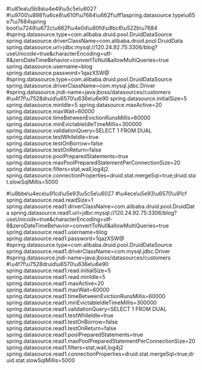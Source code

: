 #\u81ea\u5b9a\u4e49\u5c5e\u6027
#\u9700\u8981\u6ce8\u610f\u7684\u662f\uff1aspring.datasource.type\u65e7\u7684spring boot\u7248\u672c\u662f\u4e0d\u80fd\u8bc6\u522b\u7684
#spring.datasource.type=com.alibaba.druid.pool.DruidDataSource
spring.datasource.driverClassName=com.alibaba.druid.pool.DruidData
spring.datasource.url=jdbc:mysql://120.24.92.75:3306/blog?useUnicode=true&characterEncoding=utf-8&zeroDateTimeBehavior=convertToNull&allowMultiQueries=true
spring.datasource.username=blog
spring.datasource.password=1qazXSW@
#spring.datasource.type=com.alibaba.druid.pool.DruidDataSource
spring.datasource.driverClassName=com.mysql.jdbc.Driver
#spring.datasource.jndi-name=java:jboss/datasources/customers
#\u4f7f\u7528druid\u6570\u636e\u6e90
spring.datasource.initialSize=5
spring.datasource.minIdle=5
spring.datasource.maxActive=20
spring.datasource.maxWait=60000
spring.datasource.timeBetweenEvictionRunsMillis=60000
spring.datasource.minEvictableIdleTimeMillis=300000
spring.datasource.validationQuery=SELECT 1 FROM DUAL
spring.datasource.testWhileIdle=true
spring.datasource.testOnBorrow=false
spring.datasource.testOnReturn=false
spring.datasource.poolPreparedStatements=true
spring.datasource.maxPoolPreparedStatementPerConnectionSize=20
spring.datasource.filters=stat,wall,log4j2
spring.datasource.connectionProperties=druid.stat.mergeSql=true;druid.stat.slowSqlMillis=5000

#\u8bbe\u4ece\u91cd\u5e93\u5c5e\u6027
#\u4ece\u5e93\u6570\u91cf
spring.datasource.read.readSize=1
spring.datasource.read1.driverClassName=com.alibaba.druid.pool.DruidData
spring.datasource.read1.url=jdbc:mysql://120.24.92.75:3306/blog?useUnicode=true&characterEncoding=utf-8&zeroDateTimeBehavior=convertToNull&allowMultiQueries=true
spring.datasource.read1.username=blog
spring.datasource.read1.password=1qazXSW@
#spring.datasource.type=com.alibaba.druid.pool.DruidDataSource
spring.datasource.read1.driverClassName=com.mysql.jdbc.Driver
#spring.datasource.jndi-name=java:jboss/datasources/customers
#\u4f7f\u7528druid\u6570\u636e\u6e90
spring.datasource.read1.read.initialSize=5
spring.datasource.read1.read.minIdle=5
spring.datasource.read1.maxActive=20
spring.datasource.read1.maxWait=60000
spring.datasource.read1.timeBetweenEvictionRunsMillis=60000
spring.datasource.read1.minEvictableIdleTimeMillis=300000
spring.datasource.read1.validationQuery=SELECT 1 FROM DUAL
spring.datasource.read1.testWhileIdle=true
spring.datasource.read1.testOnBorrow=false
spring.datasource.read1.testOnReturn=false
spring.datasource.read1.poolPreparedStatements=true
spring.datasource.read1.maxPoolPreparedStatementPerConnectionSize=20
spring.datasource.read1.filters=stat,wall,log4j2
spring.datasource.read1.connectionProperties=druid.stat.mergeSql=true;druid.stat.slowSqlMillis=5000